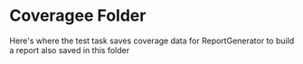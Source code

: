 # Coveragee Folder

Here's where the test task saves coverage data for ReportGenerator to build a report also saved in this folder
